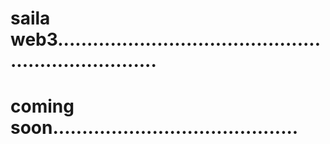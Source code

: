 # saila web3......................................................................
# coming soon..........................................
